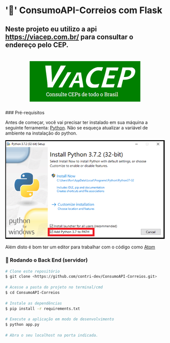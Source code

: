 # ':e-mail:'  ConsumoAPI-Correios com Flask 
## Neste projeto eu utilizo a api https://viacep.com.br/ para consultar o endereço pelo CEP.
<h1 align="center">
    <img alt="Viacep" title="#Viacep" src="./img/banner.png" />
</h1>
### Pré-requisitos

Antes de começar, você vai precisar ter instalado em sua máquina a
seguinte ferramenta:
[Python](https://www.python.org/downloads/). Não se esqueça atualizar a variável de ambiente na instalação do python.

<img alt="Viacep" title="#Viacep" src="./img/python.png" />

Além disto é bom ter um editor para trabalhar com o código como [Atom](https://atom.io/)

### 🎲 Rodando o Back End (servidor)

```bash
# Clone este repositório
$ git clone <https://github.com/contri-dev/ConsumoAPI-Correios.git>

# Acesse a pasta do projeto no terminal/cmd
$ cd ConsumoAPI-Correios

# Instale as dependências
$ pip install -r requirements.txt

# Execute a aplicação em modo de desenvolvimento
$ python app.py

# Abra o seu localhost na porta indicada.
```
